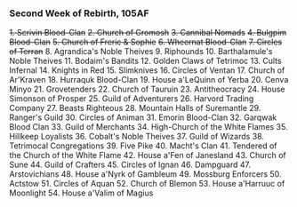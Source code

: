 ### Second Week of Rebirth, 105AF
~~1. Scrivin Blood-Clan~~
~~2. Church of Gromosh~~
~~3. Cannibal Nomads~~
~~4. Bulgpim Blood-Clan~~
~~5. Church of Freric & Sophie~~
~~6. Wheernat Blood-Clan~~
~~7. Circles of Terran~~
8. Agrandica's Noble Theives
9. Riphounds
10. Barthalamule's Noble Theives
11. Bodaim's Bandits
12. Golden Claws of Tetrimoc
13. Cults Infernal
14. Knights in Red
15. Slimknives
16. Circles of Ventan
17. Church of Ar'Kraven
18. Hurraquk Blood-Clan
19. House a'LeQuinn of Yerba
20. Cenva Minyo
21. Grovetenders
22. Church of Tauruin
23. Antitheocracy
24. House Simonson of Prosper
25. Guild of Adventurers
26. Harvord Trading Company
27. Beasts Righteous
28. Mountain Halls of Suremantle
29. Ranger's Guild
30. Circles of Animan
31. Emorin Blood-Clan
32. Garqwak Blood Clan
33. Guild of Merchants
34. High-Church of the White Flames
35. Hillkeep Loyalists
36. Cobalt's Noble Theives
37. Guild of Wizards
38. Tetrimocal Congregations
39. Five Pike
40. Macht's Clan
41. Tendered of the Church of the White Flame
42. House a'Fen of Janesland
43. Church of Sune
44. Guild of Crafters
45. Circles of Ignan
46. Dampguard
47. Arstovichians
48. House a'Nyrk of Gambleum
49. Mossburg Enforcers
50. Actstow
51. Circles of Aquan
52. Church of Blemon
53. House a'Harruuc of Moonlight
54. House a'Valim of Magius